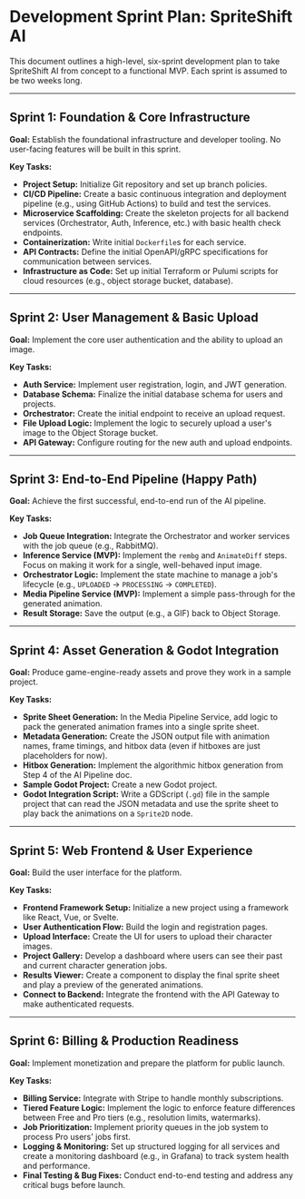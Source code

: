 # Development Sprint Plan: SpriteShift AI

This document outlines a high-level, six-sprint development plan to take SpriteShift AI from concept to a functional MVP. Each sprint is assumed to be two weeks long.

---

## Sprint 1: Foundation & Core Infrastructure

**Goal:** Establish the foundational infrastructure and developer tooling. No user-facing features will be built in this sprint.

**Key Tasks:**
-   **Project Setup:** Initialize Git repository and set up branch policies.
-   **CI/CD Pipeline:** Create a basic continuous integration and deployment pipeline (e.g., using GitHub Actions) to build and test the services.
-   **Microservice Scaffolding:** Create the skeleton projects for all backend services (Orchestrator, Auth, Inference, etc.) with basic health check endpoints.
-   **Containerization:** Write initial `Dockerfile`s for each service.
-   **API Contracts:** Define the initial OpenAPI/gRPC specifications for communication between services.
-   **Infrastructure as Code:** Set up initial Terraform or Pulumi scripts for cloud resources (e.g., object storage bucket, database).

---

## Sprint 2: User Management & Basic Upload

**Goal:** Implement the core user authentication and the ability to upload an image.

**Key Tasks:**
-   **Auth Service:** Implement user registration, login, and JWT generation.
-   **Database Schema:** Finalize the initial database schema for users and projects.
-   **Orchestrator:** Create the initial endpoint to receive an upload request.
-   **File Upload Logic:** Implement the logic to securely upload a user's image to the Object Storage bucket.
-   **API Gateway:** Configure routing for the new auth and upload endpoints.

---

## Sprint 3: End-to-End Pipeline (Happy Path)

**Goal:** Achieve the first successful, end-to-end run of the AI pipeline.

**Key Tasks:**
-   **Job Queue Integration:** Integrate the Orchestrator and worker services with the job queue (e.g., RabbitMQ).
-   **Inference Service (MVP):** Implement the `rembg` and `AnimateDiff` steps. Focus on making it work for a single, well-behaved input image.
-   **Orchestrator Logic:** Implement the state machine to manage a job's lifecycle (e.g., `UPLOADED` -> `PROCESSING` -> `COMPLETED`).
-   **Media Pipeline Service (MVP):** Implement a simple pass-through for the generated animation.
-   **Result Storage:** Save the output (e.g., a GIF) back to Object Storage.

---

## Sprint 4: Asset Generation & Godot Integration

**Goal:** Produce game-engine-ready assets and prove they work in a sample project.

**Key Tasks:**
-   **Sprite Sheet Generation:** In the Media Pipeline Service, add logic to pack the generated animation frames into a single sprite sheet.
-   **Metadata Generation:** Create the JSON output file with animation names, frame timings, and hitbox data (even if hitboxes are just placeholders for now).
-   **Hitbox Generation:** Implement the algorithmic hitbox generation from Step 4 of the AI Pipeline doc.
-   **Sample Godot Project:** Create a new Godot project.
-   **Godot Integration Script:** Write a GDScript (`.gd`) file in the sample project that can read the JSON metadata and use the sprite sheet to play back the animations on a `Sprite2D` node.

---

## Sprint 5: Web Frontend & User Experience

**Goal:** Build the user interface for the platform.

**Key Tasks:**
-   **Frontend Framework Setup:** Initialize a new project using a framework like React, Vue, or Svelte.
-   **User Authentication Flow:** Build the login and registration pages.
-   **Upload Interface:** Create the UI for users to upload their character images.
-   **Project Gallery:** Develop a dashboard where users can see their past and current character generation jobs.
-   **Results Viewer:** Create a component to display the final sprite sheet and play a preview of the generated animations.
-   **Connect to Backend:** Integrate the frontend with the API Gateway to make authenticated requests.

---

## Sprint 6: Billing & Production Readiness

**Goal:** Implement monetization and prepare the platform for public launch.

**Key Tasks:**
-   **Billing Service:** Integrate with Stripe to handle monthly subscriptions.
-   **Tiered Feature Logic:** Implement the logic to enforce feature differences between Free and Pro tiers (e.g., resolution limits, watermarks).
-   **Job Prioritization:** Implement priority queues in the job system to process Pro users' jobs first.
-   **Logging & Monitoring:** Set up structured logging for all services and create a monitoring dashboard (e.g., in Grafana) to track system health and performance.
-   **Final Testing & Bug Fixes:** Conduct end-to-end testing and address any critical bugs before launch.
